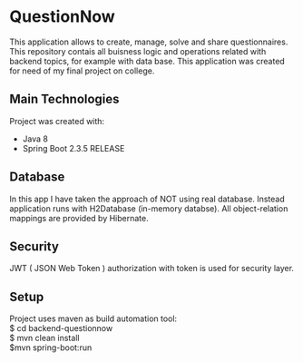 # QuestionNow
This application allows to create, manage, solve and share questionnaires. This repository contais all buisness logic and operations related with backend topics, 
for example with data base. This application was created for need of my final project on college.

## Main Technologies
Project was created with:
* Java 8
* Spring Boot 2.3.5 RELEASE

## Database
In this app I have taken the approach of NOT using real database. Instead application runs with H2Database (in-memory databse). All object-relation mappings are provided
by Hibernate.

## Security
JWT ( JSON Web Token ) authorization with token is used for security layer.

## Setup
Project uses maven as build automation tool:  
$ cd backend-questionnow  
$ mvn clean install  
$mvn spring-boot:run
